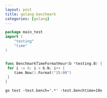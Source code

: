 ```yaml
---
layout: post
title: golang-benchmark
categories: [golang]
---
```


```go
package main_test
import (
    "testing"
    "time"
)


func BenchmarkTimeFormatHour(b *testing.B) {
 for i := 0; i < b.N; i++ {
    time.Now().Format("15:00")
 }
}
```

`go test -test.bench='.*' -test.benchtime=10x`
